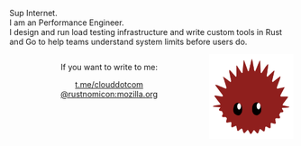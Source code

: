 <div align="center">
    <div style="display: inline-block; margin-right: 20px;" align="left">
        <p>Sup Internet.<br>
        I am an Performance Engineer.<br>
        I design and run load testing infrastructure and write custom tools in Rust and Go to help teams understand system limits before users do.
</p>
    </div>
    <img width="150" height="150" src="corro.svg" style="vertical-align: middle;" align="right" />
</div>
<div style="text-align: center;">
    <p>If you want to write to me:</p>
    <p>
        <a href="https://t.me/clouddotcom">t.me/clouddotcom</a><br>
        <a href="matrix mailto:rustnomicon@mozilla.org">@rustnomicon:mozilla.org</a>
    </p>
</div>
